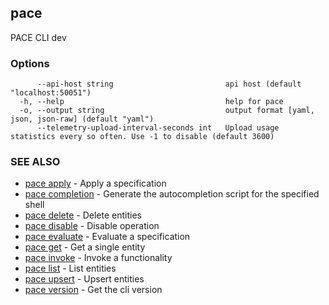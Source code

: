 ## pace

PACE CLI dev

### Options

```
      --api-host string                         api host (default "localhost:50051")
  -h, --help                                    help for pace
  -o, --output string                           output format [yaml, json, json-raw] (default "yaml")
      --telemetry-upload-interval-seconds int   Upload usage statistics every so often. Use -1 to disable (default 3600)
```

### SEE ALSO

* [pace apply](pace_apply.md)	 - Apply a specification
* [pace completion](pace_completion.md)	 - Generate the autocompletion script for the specified shell
* [pace delete](pace_delete.md)	 - Delete entities
* [pace disable](pace_disable.md)	 - Disable operation
* [pace evaluate](pace_evaluate.md)	 - Evaluate a specification
* [pace get](pace_get.md)	 - Get a single entity
* [pace invoke](pace_invoke.md)	 - Invoke a functionality
* [pace list](pace_list.md)	 - List entities
* [pace upsert](pace_upsert.md)	 - Upsert entities
* [pace version](pace_version.md)	 - Get the cli version

